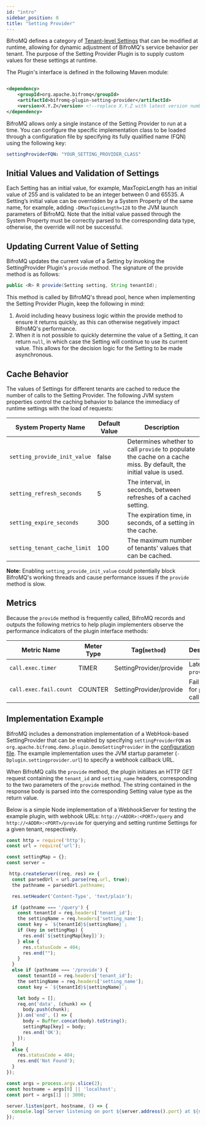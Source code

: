 ```yaml
---
id: "intro"
sidebar_position: 0
title: "Setting Provider"
---
```


BifroMQ defines a category of [Tenant-level Settings](1_tenantsetting.md) that can be modified at runtime, allowing for dynamic adjustment of BifroMQ's service behavior per tenant. The purpose of the Setting Provider Plugin is to supply
custom values for these settings at runtime.

The Plugin's interface is defined in the following Maven module:

```xml

<dependency>
    <groupId>org.apache.bifromq</groupId>
    <artifactId>bifromq-plugin-setting-provider</artifactId>
    <version>X.Y.Z</version> <!--replace X.Y.Z with latest version number-->
</dependency>
```

BifroMQ allows only a single instance of the Setting Provider to run at a time. You can configure the specific implementation class to be loaded through a configuration file by specifying its fully qualified name (FQN) using the following
key:

```yaml
settingProviderFQN: "YOUR_SETTING_PROVIDER_CLASS"
```

## Initial Values and Validation of Settings

Each Setting has an initial value, for example, MaxTopicLength has an initial value of 255 and is validated to be an integer between 0 and 65535. A Setting’s initial value can be overridden by a System Property of the same name, for
example, adding `-DMaxTopicLength=128` to the JVM launch parameters of BifroMQ. Note that the initial value passed through the System Property must be correctly parsed to the corresponding data type, otherwise, the override will not be
successful.

## Updating Current Value of Setting

BifroMQ updates the current value of a Setting by invoking the SettingProvider Plugin's `provide` method. The signature of the provide method is as follows:

```java
public <R> R provide(Setting setting, String tenantId);
```

This method is called by BifroMQ's thread pool, hence when implementing the Setting Provider Plugin, keep the following in mind:

1. Avoid including heavy business logic within the provide method to ensure it returns quickly, as this can otherwise negatively impact BifroMQ's performance.
2. When it is not possible to quickly determine the value of a Setting, it can return `null`, in which case the Setting will continue to use its current value. This allows for the decision logic for the Setting to be made asynchronous.

## Cache Behavior

The values of Settings for different tenants are cached to reduce the number of calls to the Setting Provider. The following JVM system properties control the caching behavior to balance the immediacy of runtime settings with the load of
requests:

| System Property Name         | Default Value | Description                                                                                                        |
| ---------------------------- | ------------- | ------------------------------------------------------------------------------------------------------------------ |
| `setting_provide_init_value` | false         | Determines whether to call `provide` to populate the cache on a cache miss. By default, the initial value is used. |
| `setting_refresh_seconds`    | 5             | The interval, in seconds, between refreshes of a cached setting.                                                   |
| `setting_expire_seconds`     | 300           | The expiration time, in seconds, of a setting in the cache.                                                        |
| `setting_tenant_cache_limit` | 100           | The maximum number of tenants' values that can be cached.                                                          |

**Note:** Enabling `setting_provide_init_value` could potentially block BifroMQ's working threads and cause performance issues if the `provide` method is slow.

## Metrics

Because the `provide` method is frequently called, BifroMQ records and outputs the following metrics to help
plugin implementers observe the performance indicators of the plugin interface methods:

| Metric Name            | Meter Type | Tag(`method`)           | Description                     |
| ---------------------- | ---------- | ----------------------- | ------------------------------- |
| `call.exec.timer`      | TIMER      | SettingProvider/provide | Latency for `provide` call      |
| `call.exec.fail.count` | COUNTER    | SettingProvider/provide | Fail counter for `provide` call |

## Implementation Example

BifroMQ includes a demonstration implementation of a WebHook-based SettingProvider that can be enabled by specifying `settingProviderFQN` as `org.apache.bifromq.demo.plugin.DemoSettingProvider` in
the [configuration file](../../admin_guide/configuration/intro.md). The example implementation uses the JVM startup parameter (`-Dplugin.settingprovider.url`) to specify a webhook callback URL.

When BifroMQ calls the `provide` method, the plugin initiates an HTTP GET request containing the `tenant_id` and `setting_name` headers, corresponding to the two parameters of the `provide` method. The string contained in the response body
is parsed into the corresponding Setting value type as the return value.

Below is a simple Node implementation of a WebhookServer for testing the example plugin, with webhook URLs: `http://<ADDR>:<PORT>/query` and `http://<ADDR>:<PORT>/provide` for querying and setting runtime Settings for a given tenant,
respectively.

```js
const http = require('http');
const url = require('url');

const settingMap = {};
const server =

 http.createServer((req, res) => {
  const parsedUrl = url.parse(req.url, true);
  the pathname = parsedUrl.pathname;

  res.setHeader('Content-Type', 'text/plain');

  if (pathname === '/query') {
    const tenantId = req.headers['tenant_id'];
    the settingName = req.headers['setting_name'];
    const key = `${tenantId}${settingName}`;
    if (key in settingMap) {
      res.end(`${settingMap[key]}`);
    } else {
      res.statusCode = 404;
      res.end("");
    }
  }
  else if (pathname === '/provide') {
    const tenantId = req.headers['tenant_id'];
    the settingName = req.headers['setting_name'];
    const key = `${tenantId}${settingName}`;

    let body = [];
    req.on('data', (chunk) => {
      body.push(chunk);
    }).on('end', () => {
      body = Buffer.concat(body).toString();
      settingMap[key] = body;
      res.end('OK');
    });
  }
  else {
    res.statusCode = 404;
    res.end('Not Found');
  }
});

const args = process.argv.slice(2);
const hostname = args[0] || 'localhost';
const port = args[1] || 3000;

server.listen(port, hostname, () => {
  console.log(`Server listening on port ${server.address().port} at ${server.address().address}`);
});
```
